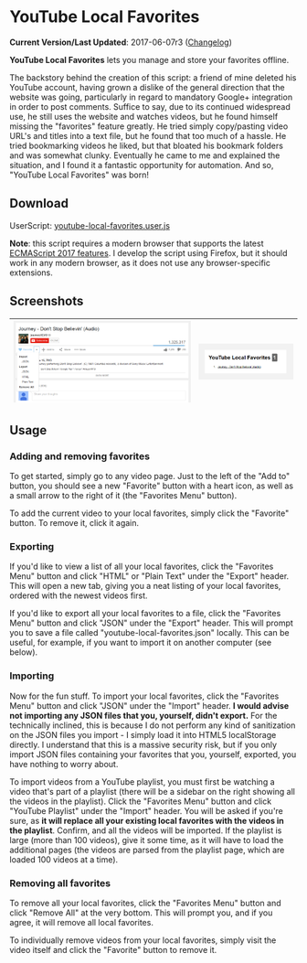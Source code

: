 # YouTube Local Favorites

**Current Version/Last Updated**: 2017-06-07r3 ([Changelog](https://github.com/integers/youtube-local-favorites/blob/master/CHANGELOG.md))

**YouTube Local Favorites** lets you manage and store your favorites offline.

The backstory behind the creation of this script: a friend of mine deleted his 
YouTube account, having grown a dislike of the general direction that the 
website was going, particularly in regard to mandatory Google+ integration in 
order to post comments. Suffice to say, due to its continued widespread use, he 
still uses the website and watches videos, but he found himself missing the 
"favorites" feature greatly. He tried simply copy/pasting video URL's and 
titles into a text file, but he found that too much of a hassle. He tried 
bookmarking videos he liked, but that bloated his bookmark folders and was 
somewhat clunky. Eventually he came to me and explained the situation, and I 
found it a fantastic opportunity for automation. And so, "YouTube Local 
Favorites" was born!

## Download

UserScript: [youtube-local-favorites.user.js](https://github.com/integers/youtube-local-favorites/raw/master/src/youtube-local-favorites.user.js)

**Note**: this script requires a modern browser that supports the latest
[ECMAScript 2017 features](https://kangax.github.io/compat-table/es2016plus/).
I develop the script using Firefox, but it should work in any modern browser,
as it does not use any browser-specific extensions.

## Screenshots

| ![YouTube Local Favorites Main Interface](https://raw.githubusercontent.com/integers/youtube-local-favorites/master/screenshots/youtube-local-favorites-2014-09-25-main-interface.png "YouTube Local Favorites Main Interface") | ![YouTube Local Favorites HTML Export Interface](https://raw.githubusercontent.com/integers/youtube-local-favorites/master/screenshots/youtube-local-favorites-2014-02-26r2-html-export-interface.png "YouTube Local Favorites HTML Export Interface")
|:----:|:----:|

## Usage

### Adding and removing favorites

To get started, simply go to any video page. Just to the left of the "Add to"
button, you should see a new "Favorite" button with a heart icon, as well as a
small arrow to the right of it (the "Favorites Menu" button).

To add the current video to your local favorites, simply click the "Favorite" 
button. To remove it, click it again.

### Exporting

If you'd like to view a list of all your local favorites, click the "Favorites 
Menu" button and click "HTML" or "Plain Text" under the "Export" header. This 
will open a new tab, giving you a neat listing of your local favorites, ordered 
with the newest videos first.

If you'd like to export all your local favorites to a file, click the 
"Favorites Menu" button and click "JSON" under the "Export" header. This will 
prompt you to save a file called "youtube-local-favorites.json" locally. This 
can be useful, for example, if you want to import it on another computer (see 
below).

### Importing

Now for the fun stuff. To import your local favorites, click the "Favorites 
Menu" button and click "JSON" under the "Import" header. **I would advise not 
importing any JSON files that you, yourself, didn't export.** For the
technically inclined, this is because I do not perform any kind of sanitization
on the JSON files you import - I simply load it into HTML5 localStorage
directly. I understand that this is a massive security risk, but if you only
import JSON files containing your favorites that you, yourself, exported, you
have nothing to worry about.

To import videos from a YouTube playlist, you must first be watching a video
that's part of a playlist (there will be a sidebar on the right showing all
the videos in the playlist). Click the "Favorites Menu" button and click
"YouTube Playlist" under the "Import" header. You will be asked if you're sure,
as **it will replace all your existing local favorites with the videos in the
playlist**. Confirm, and all the videos will be imported. If the playlist is
large (more than 100 videos), give it some time, as it will have to load the
additional pages (the videos are parsed from the playlist page, which are
loaded 100 videos at a time).

### Removing all favorites

To remove all your local favorites, click the "Favorites Menu" button and click
"Remove All" at the very bottom. This will prompt you, and if you agree, it
will remove all local favorites.

To individually remove videos from your local favorites, simply visit the video 
itself and click the "Favorite" button to remove it.

